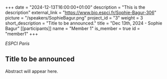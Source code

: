 +++
date = "2024-12-13T16:00:00+01:00"
description = "This is the description"
external_link = "https://www.bio.espci.fr/Sophie-Bagur-306"
picture = "/speakers/SophieBagur.png"
project_id = "3"
weight = 3
short_description = "Title to be announced."
title = "Dec 13th, 2024 - Sophie Bagur"
[[participants]]
    name = "Member 1"
    is_member = true
    id = "member1"
+++

_ESPCI Paris_

## Title to be announced 

Abstract will appear here. 

